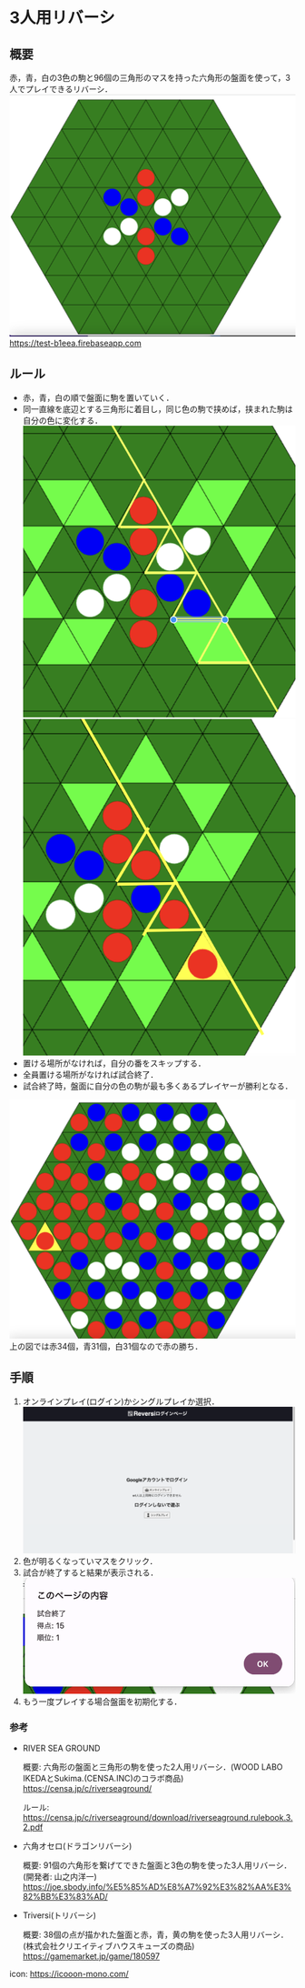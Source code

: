 # 3人用リバーシ

## 概要

赤，青，白の3色の駒と96個の三角形のマスを持った六角形の盤面を使って，3人でプレイできるリバーシ．
![](./resource/patern_03.png)
https://test-b1eea.firebaseapp.com

## ルール

- 赤，青，白の順で盤面に駒を置いていく．
- 同一直線を底辺とする三角形に着目し，同じ色の駒で挟めば，挟まれた駒は自分の色に変化する．
![](./resource/example_03.png)
![](./resource/example_04.png)
- 置ける場所がなければ，自分の番をスキップする．
- 全員置ける場所がなければ試合終了．
- 試合終了時，盤面に自分の色の駒が最も多くあるプレイヤーが勝利となる．

![](./resource/result.png)
上の図では赤34個，青31個，白31個なので赤の勝ち．

## 手順

1. オンラインプレイ(ログイン)かシングルプレイか選択．
![](./resource/login_page.png)
2. 色が明るくなっていマスをクリック．
3. 試合が終了すると結果が表示される．
![](./resource/result_popup.png)
4. もう一度プレイする場合盤面を初期化する．

### 参考

- RIVER SEA GROUND

    概要: 六角形の盤面と三角形の駒を使った2人用リバーシ．(WOOD LABO IKEDAとSukima.(CENSA.INC)のコラボ商品)
https://censa.jp/c/riverseaground/

    ルール: https://censa.jp/c/riverseaground/download/riverseaground.rulebook.3.2.pdf

- 六角オセロ(ドラゴンリバーシ)

    概要: 91個の六角形を繋げてできた盤面と3色の駒を使った3人用リバーシ．(開発者: 山之内洋一)
https://joe.sbody.info/%E5%85%AD%E8%A7%92%E3%82%AA%E3%82%BB%E3%83%AD/

- Triversi(トリバーシ)

    概要: 38個の点が描かれた盤面と赤，青，黄の駒を使った3人用リバーシ．(株式会社クリエイティブハウスキューズの商品)
https://gamemarket.jp/game/180597

icon: https://icooon-mono.com/
